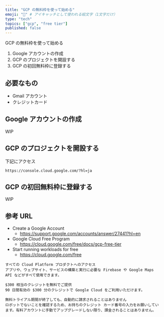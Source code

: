 ```yaml
---
title: "GCP の無料枠を使って始める"
emoji: "🔰" # アイキャッチとして使われる絵文字（1文字だけ）
type: "tech"
topics: ["gcp", "free tier"]
published: false
---
```


GCP の無料枠を使って始める

1. Google アカウントの作成
2. GCP のプロジェクトを開設する
3. GCP の初回無料枠に登録する


## 必要なもの

+ Gmail アカウント
+ クレジットカード


## Google アカウントの作成

WIP

## GCP のプロジェクトを開設する

下記にアクセス

```
https://console.cloud.google.com/?hl=ja
```

[](./01.png)




## GCP の初回無料枠に登録する

WIP

## 参考 URL

+ Create a Google Account
  + https://support.google.com/accounts/answer/27441?hl=en
+ Google Cloud Free Program
  + https://cloud.google.com/free/docs/gcp-free-tier
+ Start running workloads for free
  + https://cloud.google.com/free



```
すべての Cloud Platform プロダクトへのアクセス
アプリや、ウェブサイト、サービスの構築と実行に必要な Firebase や Google Maps API などがすべて使用できます。

$300 相当のクレジットを無料でご提供
90 日間有効の $300 分のクレジットで Google Cloud をご利用いただけます。

無料トライアル期間が終了しても、自動的に請求されることはありません
ロボットでないことを確認するため、お持ちのクレジット カード番号の入力をお願いしています。有料アカウントに手動でアップグレードしない限り、課金されることはありません。
```

